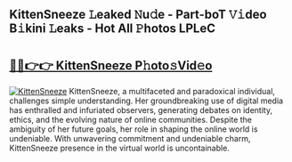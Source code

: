 ## KittenSneeze 𝙻eaked 𝙽u𝚍e - Part-boT 𝚅𝚒deo B𝚒kini 𝙻eaks - Hot All 𝙿hotos LPLeC

# <h2><a href="http://ld3zrd.urlbe.top/?page=KittenSneeze">🔗🔗👉👉 KittenSneeze P𝚑oto𝚜Vid𝚎o</a></h2>

[![KittenSneeze](https://i.imgur.com/eBuTRDB.gif)](http://ld3zrd.urlbe.top/?page=KittenSneeze)
KittenSneeze, a multifaceted and paradoxical individual, challenges simple understanding. Her groundbreaking use of digital media has enthralled and infuriated observers, generating debates on identity, ethics, and the evolving nature of online communities. Despite the ambiguity of her future goals, her role in shaping the online world is undeniable. With unwavering commitment and undeniable charm, KittenSneeze presence in the virtual world is uncontainable.

